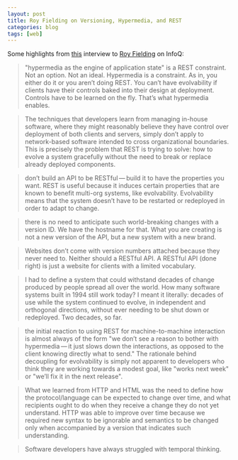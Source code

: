 ```yaml
---
layout: post
title: Roy Fielding on Versioning, Hypermedia, and REST
categories: blog
tags: [web]
---
```


Some highlights from [this](https://www.infoq.com/articles/roy-fielding-on-versioning) interview to [Roy Fielding](https://en.wikipedia.org/wiki/Roy_Fielding) on InfoQ:

> "hypermedia as the engine of application state" is a REST constraint. Not an option. Not an ideal. Hypermedia is a constraint. As in, you either do it or you aren’t doing REST. You can’t have evolvability if clients have their controls baked into their design at deployment. Controls have to be learned on the fly. That’s what hypermedia enables.

> The techniques that developers learn from managing in-house software, where they might reasonably believe they have control over deployment of both clients and servers, simply don’t apply to network-based software intended to cross organizational boundaries. This is precisely the problem that REST is trying to solve: how to evolve a system gracefully without the need to break or replace already deployed components.

> don’t build an API to be RESTful — build it to have the properties you want. REST is useful because it induces certain properties that are known to benefit multi-org systems, like evolvability. Evolvability means that the system doesn’t have to be restarted or redeployed in order to adapt to change.

> there is no need to anticipate such world-breaking changes with a version ID. We have the hostname for that. What you are creating is not a new version of the API, but a new system with a new brand. 

> Websites don’t come with version numbers attached because they never need to. Neither should a RESTful API. A RESTful API (done right) is just a website for clients with a limited vocabulary.

> I had to define a system that could withstand decades of change produced by people spread all over the world. How many software systems built in 1994 still work today? I meant it literally: decades of use while the system continued to evolve, in independent and orthogonal directions, without ever needing to be shut down or redeployed. Two decades, so far.

> the initial reaction to using REST for machine-to-machine interaction is almost always of the form "we don’t see a reason to bother with hypermedia — it just slows down the interactions, as opposed to the client knowing directly what to send." The rationale behind decoupling for evolvability is simply not apparent to developers who think they are working towards a modest goal, like "works next week" or "we’ll fix it in the next release".

> What we learned from HTTP and HTML was the need to define how the protocol/language can be expected to change over time, and what recipients ought to do when they receive a change they do not yet understand. HTTP was able to improve over time because we required new syntax to be ignorable and semantics to be changed only when accompanied by a version that indicates such understanding.

> Software developers have always struggled with temporal thinking.
